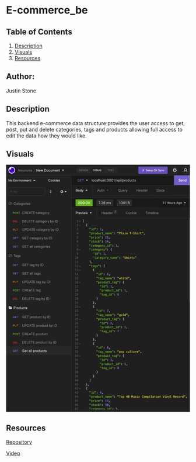 # E-commerce_be

## Table of Contents 
1. [Description](#description)
2.  [Visuals](#visuals)
3. [Resources](#resources)

## Author:

Justin Stone

## Description

This backend e-commerce data structure provides the user access to get, post, put and delete categories, tags and products allowing full access to edit the data how they would like. 

## Visuals
![pic1](./insomnia.jpg)

## Resources

[Repository](https://github.com/Justinstone2001/E-commerce_be)

[Video](https://www.youtube.com/watch?v=SaBOqOQZbdM)